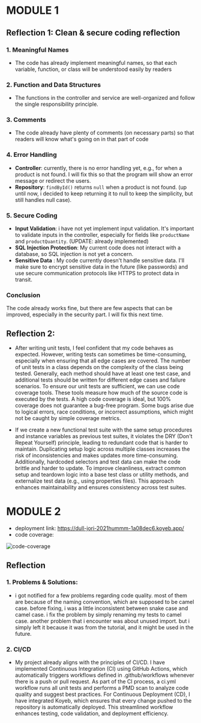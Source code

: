 
# MODULE 1

## Reflection 1: Clean & secure coding reflection

### 1. Meaningful Names
- The code has already implement meaningful names, so that each variable, function, or class will be understood easily by readers

### 2. Function and Data Structures
- The functions in the controller and service are well-organized and follow the single responsibility principle.
### 3. Comments
- The code already have plenty of comments (on necessary parts) so that readers will know what's going on in that part of code

### 4. Error Handling
- **Controller**: currently, there is no error handling yet, e.g., for when a product is not found. I will fix this so that the program will show an error message or redirect the users.
- **Repository**: `findById()` returns `null` when a product is not found. (up until now, i decided to keep returning it to null to keep the simplicity, but still handles null case).

### 5. Secure Coding
- **Input Validation**: i have not yet implement input validation. It's important to validate inputs in the controller, especially for fields like `productName` and `productQuantity`. (UPDATE: already implemented)
- **SQL Injection Protection**: My current code does not interact with a database, so SQL injection is not yet a concern.
- **Sensitive Data** : My code currently doesn't handle sensitive data. I'll make sure to encrypt sensitive data in the future (like passwords) and use secure communication protocols like HTTPS to protect data in transit.

### Conclusion
The code already works fine, but there are few aspects that can be improved, especially in the security part. I will fix this next time.

## Reflection 2: 
- After writing unit tests, I feel confident that my code behaves as expected. However, writing tests can sometimes be time-consuming, especially when ensuring that all edge cases are covered.
The number of unit tests in a class depends on the complexity of the class being tested. Generally, each method should have at least one test case, and additional tests should be written for different edge cases and failure scenarios.
To ensure our unit tests are sufficient, we can use code coverage tools. These tools measure how much of the source code is executed by the tests. A high code coverage is ideal, 
but 100% coverage does not guarantee a bug-free program. Some bugs arise due to logical errors, race conditions, or incorrect assumptions, which might not be caught by simple coverage metrics.

- If we create a new functional test suite with the same setup procedures and instance variables as previous test suites, it violates the DRY (Don't Repeat Yourself) principle, leading to redundant code that is harder to maintain. Duplicating setup logic across multiple classes 
increases the risk of inconsistencies and makes updates more time-consuming. Additionally, hardcoded selectors and test data can make the code brittle and harder to update. To improve cleanliness, extract common setup and teardown
logic into a base test class or utility methods, and externalize test data (e.g., using properties files). This approach enhances maintainability and ensures consistency across test suites.

# MODULE 2

- deployment link: https://dull-jori-2021hummm-1a08dec6.koyeb.app/
- code coverage:

![code-coverage](https://i.ibb.co.com/8DXYGQ0J/code-coverage.png)

## Reflection

### 1. Problems & Solutions:
- i got notified for a few problems regarding code quality. most of them are because of the naming convention, which are supposed to be camel case.
before fixing, i was a little inconsistent between snake case and camel case. i fix the problem by simply renaming my tests to camel case. another problem that i
encounter was about unused import. but i simply left it because it was from the tutorial, and it might be used in the future.
### 2. CI/CD
- My project already aligns with the principles of CI/CD. I have implemented Continuous Integration (CI) using GitHub Actions, which automatically triggers workflows defined in .github/workflows whenever there is a push or pull request. 
As part of the CI process, a ci.yml workflow runs all unit tests and performs a PMD scan to analyze code quality and suggest best practices. For Continuous Deployment (CD), I have integrated Koyeb, which ensures that every change pushed 
to the repository is automatically deployed. This streamlined workflow enhances testing, code validation, and deployment efficiency.
